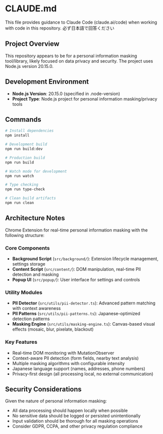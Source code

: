 # CLAUDE.md

This file provides guidance to Claude Code (claude.ai/code) when working with code in this repository.
必ず日本語で回答ください

## Project Overview

This repository appears to be for a personal information masking tool/library, likely focused on data privacy and security. The project uses Node.js version 20.15.0.

## Development Environment

- **Node.js Version**: 20.15.0 (specified in .node-version)
- **Project Type**: Node.js project for personal information masking/privacy tools

## Commands

```bash
# Install dependencies
npm install

# Development build
npm run build:dev

# Production build
npm run build

# Watch mode for development
npm run watch

# Type checking
npm run type-check

# Clean build artifacts
npm run clean
```

## Architecture Notes

Chrome Extension for real-time personal information masking with the following structure:

### Core Components
- **Background Script** (`src/background/`): Extension lifecycle management, settings storage
- **Content Script** (`src/content/`): DOM manipulation, real-time PII detection and masking
- **Popup UI** (`src/popup/`): User interface for settings and controls

### Utility Modules
- **PII Detector** (`src/utils/pii-detector.ts`): Advanced pattern matching with context awareness
- **PII Patterns** (`src/utils/pii-patterns.ts`): Japanese-optimized detection patterns
- **Masking Engine** (`src/utils/masking-engine.ts`): Canvas-based visual effects (mosaic, blur, pixelate, blackout)

### Key Features
- Real-time DOM monitoring with MutationObserver
- Context-aware PII detection (form fields, nearby text analysis)
- Multiple masking algorithms with configurable intensity
- Japanese language support (names, addresses, phone numbers)
- Privacy-first design (all processing local, no external communication)

## Security Considerations

Given the nature of personal information masking:
- All data processing should happen locally when possible
- No sensitive data should be logged or persisted unintentionally
- Input validation should be thorough for all masking operations
- Consider GDPR, CCPA, and other privacy regulation compliance
